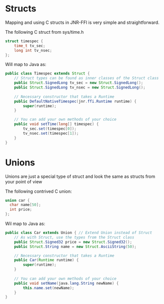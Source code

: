 # Structs

Mapping and using C structs in JNR-FFI is very simple and straightforward.

The following C struct from sys/time.h

```c
struct timespec {
    time_t tv_sec;
    long int tv_nsec;
};
```

Will map to Java as:

```java
public class Timespec extends Struct {
    // Struct types can be found as inner classes of the Struct class
    public Struct.SignedLong tv_sec = new Struct.SignedLong();
    public Struct.SignedLong tv_nsec = new Struct.SignedLong();
    
    // Necessary constructor that takes a Runtime
    public DefaultNativeTimespec(jnr.ffi.Runtime runtime) {
        super(runtime);
    }

    // You can add your own methods of your choice
    public void setTime(long[] timespec) {
        tv_sec.set(timespec[0]);
        tv_nsec.set(timespec[1]);
    }
}
```

# Unions

Unions are just a special type of struct and look the same as structs from your point of view

The following contrived C union:

```c
union car {
  char name[50];
  int price;
};
```

Wil map to Java as:

```java
public class Car extends Union { // Extend Union instead of Struct
    // As with Struct, use the types from the Struct class
    public Struct.Signed32 price = new Struct.Signed32();
    public Struct.String name = new Struct.AsciiString(50);

    // Necessary constructor that takes a Runtime
    public Car(Runtime runtime) {
        super(runtime);
    }
    
    // You can add your own methods of your choice
    public void setName(java.lang.String newName) {
        this.name.set(newName);
    }
}
```